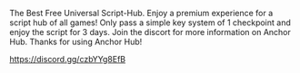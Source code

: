 The Best Free Universal Script-Hub.
Enjoy a premium experience for a script hub of all games! Only pass a simple key system of 1 checkpoint and enjoy the script for 3 days. Join the discort for more information on Anchor Hub. Thanks for using Anchor Hub!

https://discord.gg/czbYYg8EfB
